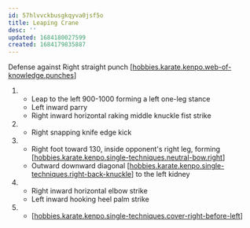 ```yaml
---
id: 57hlvvckbusgkqyva0jsf5o
title: Leaping Crane
desc: ''
updated: 1684180027599
created: 1684179835887
---
```


Defense against Right straight punch
[[hobbies.karate.kenpo.web-of-knowledge.punches]]

1. - Leap to the left 900-1000 forming a left one-leg stance
   - Left inward parry
   - Right inward horizontal raking middle knuckle fist strike
2. - Right snapping knife edge kick
3. - Right foot toward 130, inside opponent's right leg, forming [[hobbies.karate.kenpo.single-techniques.neutral-bow.right]]
   - Outward downward diagonal [[hobbies.karate.kenpo.single-techniques.right-back-knuckle]] to the left kidney
4. - Right inward horizontal elbow strike
   - Left inward hooking heel palm strike
5. - [[hobbies.karate.kenpo.single-techniques.cover-right-before-left]]


[//begin]: # "Autogenerated link references for markdown compatibility"
[hobbies.karate.kenpo.web-of-knowledge.punches]: hobbies.karate.kenpo.web-of-knowledge.punches "Punches"
[hobbies.karate.kenpo.single-techniques.neutral-bow.right]: hobbies.karate.kenpo.single-techniques.neutral-bow.right "Right Neutral Bow"
[hobbies.karate.kenpo.single-techniques.right-back-knuckle]: hobbies.karate.kenpo.single-techniques.right-back-knuckle "Right Back Knuckle"
[hobbies.karate.kenpo.single-techniques.cover-right-before-left]: hobbies.karate.kenpo.single-techniques.cover-right-before-left "Cover Right before Left"
[//end]: # "Autogenerated link references"